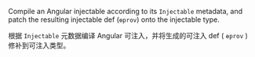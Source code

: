 Compile an Angular injectable according to its `Injectable` metadata, and patch the resulting
injectable def \(`ɵprov`\) onto the injectable type.

根据 `Injectable` 元数据编译 Angular 可注入，并将生成的可注入 def \( `ɵprov` \) 修补到可注入类型。
